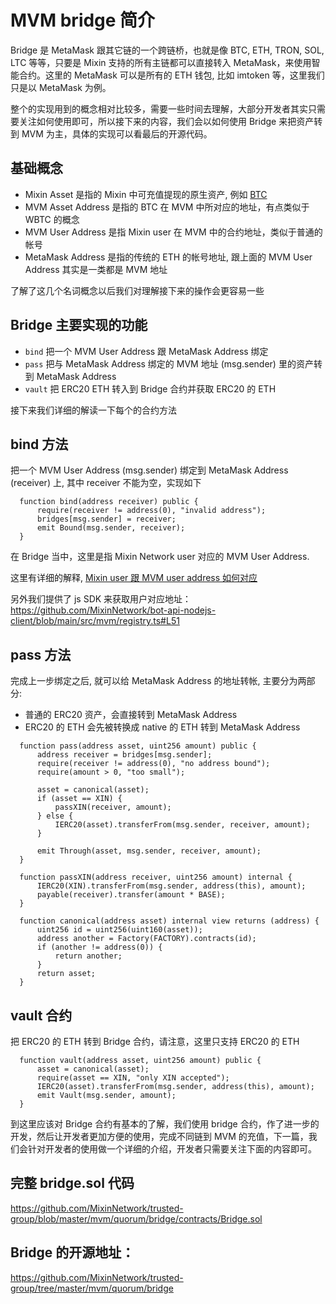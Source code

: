 # MVM bridge 简介

Bridge 是 MetaMask 跟其它链的一个跨链桥，也就是像 BTC, ETH, TRON, SOL, LTC 等等，只要是 Mixin 支持的所有主链都可以直接转入 MetaMask，来使用智能合约。这里的 MetaMask 可以是所有的 ETH 钱包, 比如 imtoken 等，这里我们只是以 MetaMask 为例。

整个的实现用到的概念相对比较多，需要一些时间去理解，大部分开发者其实只需要关注如何使用即可，所以接下来的内容，我们会以如何使用 Bridge 来把资产转到 MVM 为主，具体的实现可以看最后的开源代码。

## 基础概念

* Mixin Asset 是指的 Mixin 中可充值提现的原生资产, 例如 [BTC](https://mixin.one/snapshots/c6d0c728-2624-429b-8e0d-d9d19b6592fa)
* MVM Asset Address 是指的 BTC 在 MVM 中所对应的地址，有点类似于 WBTC 的概念
* MVM User Address 是指 Mixin user 在 MVM 中的合约地址，类似于普通的帐号
* MetaMask Address 是指的传统的 ETH 的帐号地址, 跟上面的 MVM User Address 其实是一类都是 MVM 地址

了解了这几个名词概念以后我们对理解接下来的操作会更容易一些

## Bridge 主要实现的功能

* `bind` 把一个 MVM User Address 跟 MetaMask Address 绑定
* `pass` 把与 MetaMask Address 绑定的 MVM 地址 (msg.sender) 里的资产转到 MetaMask Address
* `vault` 把 ERC20 ETH 转入到 Bridge 合约并获取 ERC20 的 ETH

接下来我们详细的解读一下每个的合约方法

## bind 方法

把一个 MVM User Address (msg.sender) 绑定到 MetaMask Address (receiver) 上, 其中 receiver 不能为空，实现如下

```solidty
  function bind(address receiver) public {
      require(receiver != address(0), "invalid address");
      bridges[msg.sender] = receiver;
      emit Bound(msg.sender, receiver);
  }
```

在 Bridge 当中，这里是指 Mixin Network user 对应的 MVM User Address.

这里有详细的解释, [Mixin user 跟 MVM user address 如何对应](/zh/resources/qa.html)

另外我们提供了 js SDK 来获取用户对应地址：<https://github.com/MixinNetwork/bot-api-nodejs-client/blob/main/src/mvm/registry.ts#L51>

## pass 方法

完成上一步绑定之后, 就可以给 MetaMask Address 的地址转帐, 主要分为两部分:

* 普通的 ERC20 资产，会直接转到 MetaMask Address
* ERC20 的 ETH 会先被转换成 native 的 ETH 转到 MetaMask Address

```solidty
  function pass(address asset, uint256 amount) public {
      address receiver = bridges[msg.sender];
      require(receiver != address(0), "no address bound");
      require(amount > 0, "too small");

      asset = canonical(asset);
      if (asset == XIN) {
          passXIN(receiver, amount);
      } else {
          IERC20(asset).transferFrom(msg.sender, receiver, amount);
      }

      emit Through(asset, msg.sender, receiver, amount);
  }

  function passXIN(address receiver, uint256 amount) internal {
      IERC20(XIN).transferFrom(msg.sender, address(this), amount);
      payable(receiver).transfer(amount * BASE);
  }

  function canonical(address asset) internal view returns (address) {
      uint256 id = uint256(uint160(asset));
      address another = Factory(FACTORY).contracts(id);
      if (another != address(0)) {
          return another;
      }
      return asset;
  }
```

## vault 合约

把 ERC20 的 ETH 转到 Bridge 合约，请注意，这里只支持 ERC20 的 ETH

```
  function vault(address asset, uint256 amount) public {
      asset = canonical(asset);
      require(asset == XIN, "only XIN accepted");
      IERC20(asset).transferFrom(msg.sender, address(this), amount);
      emit Vault(msg.sender, amount);
  }
```

到这里应该对 Bridge 合约有基本的了解，我们使用 bridge 合约，作了进一步的开发，然后让开发者更加方便的使用，完成不同链到 MVM 的充值，下一篇，我们会针对开发者的使用做一个详细的介绍，开发者只需要关注下面的内容即可。

## 完整 bridge.sol 代码
<https://github.com/MixinNetwork/trusted-group/blob/master/mvm/quorum/bridge/contracts/Bridge.sol>

## Bridge 的开源地址：

<https://github.com/MixinNetwork/trusted-group/tree/master/mvm/quorum/bridge>